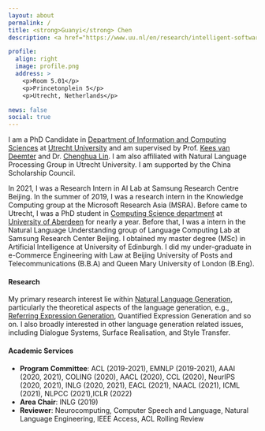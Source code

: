 ```yaml
---
layout: about
permalink: /
title: <strong>Guanyi</strong> Chen
description: <a href="https://www.uu.nl/en/research/intelligent-software-systems/natural-language-processing">Natural Language Processing Group</a><br/> Department of Information and Computing Sciences<br> Utrecht University

profile:
  align: right
  image: profile.png
  address: >
    <p>Room 5.01</p>
    <p>Princetonplein 5</p>
    <p>Utrecht, Netherlands</p>

news: false
social: true
---
```


I am a PhD Candidate in [Department of Information and Computing Sciences](https://www.uu.nl/en/organisation/department-of-information-and-computing-sciences) at [Utrecht University](https://www.uu.nl/) and am supervised by Prof. [Kees van Deemter](http://homepages.abdn.ac.uk/k.vdeemter/pages/) and Dr. [Chenghua Lin](https://chenghualin.wordpress.com/). I am also affiliated with Natural Language Processing Group in Utrecht University. I am supported by the China Scholarship Council.

In 2021, I was a Research Intern in AI Lab at Samsung Research Centre Beijing. In the summer of 2019, I was a research intern in the Knowledge Computing group at the Microsoft Research Asia (MSRA). Before came to Utrecht, I was a PhD student in [Computing Science department](https://www.abdn.ac.uk/ncs/departments/computing-science/index.php) at [University of Aberdeen](https://www.abdn.ac.uk/) for nearly a year. Before that, I was a intern in the Natural Language Understanding group of Language Computing Lab at Samsung Research Center Beijing. I obtained my master degree (MSc) in Artificial Intelligence at University of Edinburgh. I did my under-graduate in e-Commerce Engineering with Law at Beijing University of Posts and Telecommunications (B.B.A) and Queen Mary University of London (B.Eng).


#### Research

My primary research interest lie within [Natural Language Generation](https://en.wikipedia.org/wiki/Natural_language_generation), particularly the theoretical aspects of the language generation, e.g., [Referring Expression Generation](http://aura.abdn.ac.uk/handle/2164/8956), Quantified Expression Generation and so on. I also broadly interested in other language generation related issues, including Dialogue Systems, Surface Realisation, and Style Transfer.

#### Academic Services

- **Program Committee**: ACL (2019-2021), EMNLP (2019-2021), AAAI (2020, 2021), COLING (2020), AACL (2020), CCL (2020), NeurIPS (2020, 2021), INLG (2020, 2021), EACL (2021), NAACL (2021), ICML (2021), NLPCC (2021),ICLR (2022)
- **Area Chair**: INLG (2019)
- **Reviewer**: Neurocomputing, Computer Speech and Language, Natural Language Engineering, IEEE Access, ACL Rolling Review
